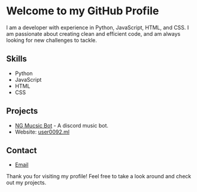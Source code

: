 # Welcome to my GitHub Profile

I am a developer with experience in Python, JavaScript, HTML, and CSS. I am passionate about creating clean and efficient code, and am always looking for new challenges to tackle.

## Skills
- Python
- JavaScript
- HTML
- CSS

## Projects

- [NG Mucsic Bot](https://docs.user0092.ml/NGMusicBot/) - A discord music bot.
- Website: [user0092.ml](https://user0092.ml)

## Contact
- [Email](mailto:0092@user0092.ml)

Thank you for visiting my profile! Feel free to take a look around and check out my projects.
